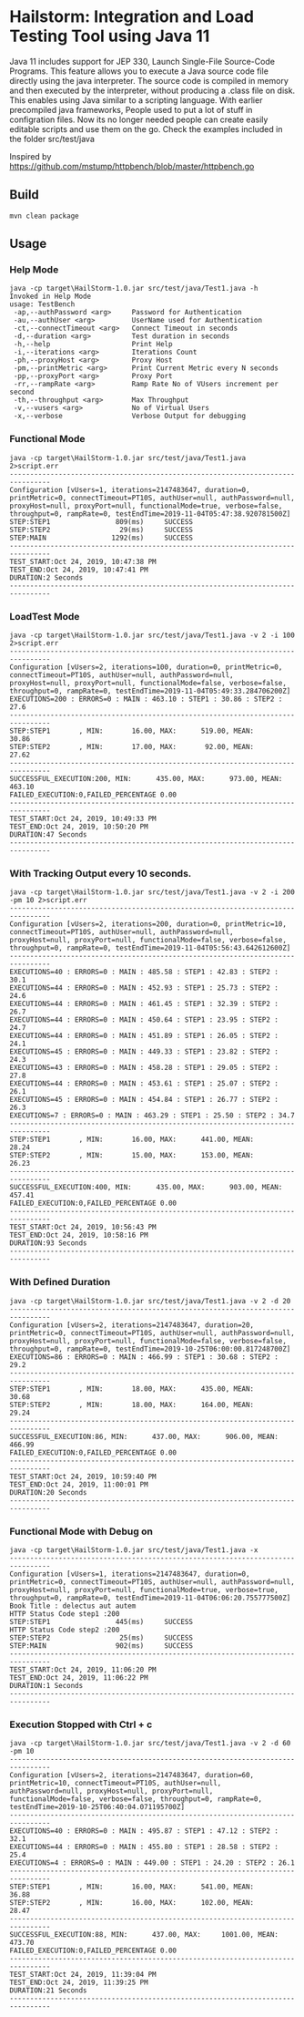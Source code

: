 # Hailstorm: Integration and Load Testing Tool using Java 11

Java 11 includes support for JEP 330, Launch Single-File Source-Code Programs. This feature allows you to execute a Java source code file directly using the java interpreter. The source code is compiled in memory and then executed by the interpreter, without producing a .class file on disk.
This enables using Java similar to a scripting language. With earlier precompiled java frameworks, People used to put a lot of stuff in configration files. Now its no longer needed people can create easily editable scripts and use them on the go. 
Check the examples included in the folder src/test/java

Inspired by https://github.com/mstump/httpbench/blob/master/httpbench.go

## Build
```mvn clean package```

## Usage
### Help Mode
```
java -cp target\HailStorm-1.0.jar src/test/java/Test1.java -h
Invoked in Help Mode
usage: TestBench
 -ap,--authPassword <arg>     Password for Authentication
 -au,--authUser <arg>         UserName used for Authentication
 -ct,--connectTimeout <arg>   Connect Timeout in seconds
 -d,--duration <arg>          Test duration in seconds
 -h,--help                    Print Help
 -i,--iterations <arg>        Iterations Count
 -ph,--proxyHost <arg>        Proxy Host
 -pm,--printMetric <arg>      Print Current Metric every N seconds
 -pp,--proxyPort <arg>        Proxy Port
 -rr,--rampRate <arg>         Ramp Rate No of VUsers increment per second
 -th,--throughput <arg>       Max Throughput
 -v,--vusers <arg>            No of Virtual Users
 -x,--verbose                 Verbose Output for debugging
```

### Functional Mode
```
java -cp target\HailStorm-1.0.jar src/test/java/Test1.java 2>script.err
--------------------------------------------------------------------------------
Configuration [vUsers=1, iterations=2147483647, duration=0, printMetric=0, connectTimeout=PT10S, authUser=null, authPassword=null, proxyHost=null, proxyPort=null, functionalMode=true, verbose=false, throughput=0, rampRate=0, testEndTime=2019-11-04T05:47:38.920781500Z]
STEP:STEP1                809(ms)     SUCCESS
STEP:STEP2                 29(ms)     SUCCESS
STEP:MAIN                1292(ms)     SUCCESS
--------------------------------------------------------------------------------
TEST_START:Oct 24, 2019, 10:47:38 PM
TEST_END:Oct 24, 2019, 10:47:41 PM
DURATION:2 Seconds
--------------------------------------------------------------------------------
```
### LoadTest Mode
```
java -cp target\HailStorm-1.0.jar src/test/java/Test1.java -v 2 -i 100  2>script.err
--------------------------------------------------------------------------------
Configuration [vUsers=2, iterations=100, duration=0, printMetric=0, connectTimeout=PT10S, authUser=null, authPassword=null, proxyHost=null, proxyPort=null, functionalMode=false, verbose=false, throughput=0, rampRate=0, testEndTime=2019-11-04T05:49:33.284706200Z]
EXECUTIONS=200 : ERRORS=0 : MAIN : 463.10 : STEP1 : 30.86 : STEP2 : 27.6
--------------------------------------------------------------------------------
STEP:STEP1       , MIN:       16.00, MAX:      519.00, MEAN:       30.86
STEP:STEP2       , MIN:       17.00, MAX:       92.00, MEAN:       27.62
--------------------------------------------------------------------------------
SUCCESSFUL_EXECUTION:200, MIN:      435.00, MAX:      973.00, MEAN:      463.10
FAILED_EXECUTION:0,FAILED_PERCENTAGE 0.00
--------------------------------------------------------------------------------
TEST_START:Oct 24, 2019, 10:49:33 PM
TEST_END:Oct 24, 2019, 10:50:20 PM
DURATION:47 Seconds
--------------------------------------------------------------------------------
```
### With Tracking Output every 10 seconds. 
```
java -cp target\HailStorm-1.0.jar src/test/java/Test1.java -v 2 -i 200 -pm 10 2>script.err
--------------------------------------------------------------------------------
Configuration [vUsers=2, iterations=200, duration=0, printMetric=10, connectTimeout=PT10S, authUser=null, authPassword=null, proxyHost=null, proxyPort=null, functionalMode=false, verbose=false, throughput=0, rampRate=0, testEndTime=2019-11-04T05:56:43.642612600Z]
--------------------------------------------------------------------------------
EXECUTIONS=40 : ERRORS=0 : MAIN : 485.58 : STEP1 : 42.83 : STEP2 : 30.1
EXECUTIONS=44 : ERRORS=0 : MAIN : 452.93 : STEP1 : 25.73 : STEP2 : 24.6
EXECUTIONS=44 : ERRORS=0 : MAIN : 461.45 : STEP1 : 32.39 : STEP2 : 26.7
EXECUTIONS=44 : ERRORS=0 : MAIN : 450.64 : STEP1 : 23.95 : STEP2 : 24.7
EXECUTIONS=44 : ERRORS=0 : MAIN : 451.89 : STEP1 : 26.05 : STEP2 : 24.1
EXECUTIONS=45 : ERRORS=0 : MAIN : 449.33 : STEP1 : 23.82 : STEP2 : 24.3
EXECUTIONS=43 : ERRORS=0 : MAIN : 458.28 : STEP1 : 29.05 : STEP2 : 27.8
EXECUTIONS=44 : ERRORS=0 : MAIN : 453.61 : STEP1 : 25.07 : STEP2 : 26.1
EXECUTIONS=45 : ERRORS=0 : MAIN : 454.84 : STEP1 : 26.77 : STEP2 : 26.3
EXECUTIONS=7 : ERRORS=0 : MAIN : 463.29 : STEP1 : 25.50 : STEP2 : 34.7
--------------------------------------------------------------------------------
STEP:STEP1       , MIN:       16.00, MAX:      441.00, MEAN:       28.24
STEP:STEP2       , MIN:       15.00, MAX:      153.00, MEAN:       26.23
--------------------------------------------------------------------------------
SUCCESSFUL_EXECUTION:400, MIN:      435.00, MAX:      903.00, MEAN:      457.41
FAILED_EXECUTION:0,FAILED_PERCENTAGE 0.00
--------------------------------------------------------------------------------
TEST_START:Oct 24, 2019, 10:56:43 PM
TEST_END:Oct 24, 2019, 10:58:16 PM
DURATION:93 Seconds
--------------------------------------------------------------------------------
```
### With Defined Duration
```
java -cp target\HailStorm-1.0.jar src/test/java/Test1.java -v 2 -d 20
--------------------------------------------------------------------------------
Configuration [vUsers=2, iterations=2147483647, duration=20, printMetric=0, connectTimeout=PT10S, authUser=null, authPassword=null, proxyHost=null, proxyPort=null, functionalMode=false, verbose=false, throughput=0, rampRate=0, testEndTime=2019-10-25T06:00:00.817248700Z]
EXECUTIONS=86 : ERRORS=0 : MAIN : 466.99 : STEP1 : 30.68 : STEP2 : 29.2
--------------------------------------------------------------------------------
STEP:STEP1       , MIN:       18.00, MAX:      435.00, MEAN:       30.68
STEP:STEP2       , MIN:       18.00, MAX:      164.00, MEAN:       29.24
--------------------------------------------------------------------------------
SUCCESSFUL_EXECUTION:86, MIN:      437.00, MAX:      906.00, MEAN:      466.99
FAILED_EXECUTION:0,FAILED_PERCENTAGE 0.00
--------------------------------------------------------------------------------
TEST_START:Oct 24, 2019, 10:59:40 PM
TEST_END:Oct 24, 2019, 11:00:01 PM
DURATION:20 Seconds
--------------------------------------------------------------------------------
```
### Functional Mode with Debug on
```
java -cp target\HailStorm-1.0.jar src/test/java/Test1.java -x
--------------------------------------------------------------------------------
Configuration [vUsers=1, iterations=2147483647, duration=0, printMetric=0, connectTimeout=PT10S, authUser=null, authPassword=null, proxyHost=null, proxyPort=null, functionalMode=true, verbose=true, throughput=0, rampRate=0, testEndTime=2019-11-04T06:06:20.755777500Z]
Book Title : delectus aut autem
HTTP Status Code step1 :200
STEP:STEP1                445(ms)     SUCCESS
HTTP Status Code step2 :200
STEP:STEP2                 25(ms)     SUCCESS
STEP:MAIN                 902(ms)     SUCCESS
--------------------------------------------------------------------------------
TEST_START:Oct 24, 2019, 11:06:20 PM
TEST_END:Oct 24, 2019, 11:06:22 PM
DURATION:1 Seconds
--------------------------------------------------------------------------------
```
### Execution Stopped with Ctrl + c
```
java -cp target\HailStorm-1.0.jar src/test/java/Test1.java -v 2 -d 60  -pm 10
--------------------------------------------------------------------------------
Configuration [vUsers=2, iterations=2147483647, duration=60, printMetric=10, connectTimeout=PT10S, authUser=null, authPassword=null, proxyHost=null, proxyPort=null, functionalMode=false, verbose=false, throughput=0, rampRate=0, testEndTime=2019-10-25T06:40:04.071195700Z]
--------------------------------------------------------------------------------
EXECUTIONS=40 : ERRORS=0 : MAIN : 495.87 : STEP1 : 47.12 : STEP2 : 32.1
EXECUTIONS=44 : ERRORS=0 : MAIN : 455.80 : STEP1 : 28.58 : STEP2 : 25.4
EXECUTIONS=4 : ERRORS=0 : MAIN : 449.00 : STEP1 : 24.20 : STEP2 : 26.1
--------------------------------------------------------------------------------
STEP:STEP1       , MIN:       16.00, MAX:      541.00, MEAN:       36.88
STEP:STEP2       , MIN:       16.00, MAX:      102.00, MEAN:       28.47
--------------------------------------------------------------------------------
SUCCESSFUL_EXECUTION:88, MIN:      437.00, MAX:     1001.00, MEAN:      473.70
FAILED_EXECUTION:0,FAILED_PERCENTAGE 0.00
--------------------------------------------------------------------------------
TEST_START:Oct 24, 2019, 11:39:04 PM
TEST_END:Oct 24, 2019, 11:39:25 PM
DURATION:21 Seconds
--------------------------------------------------------------------------------
```